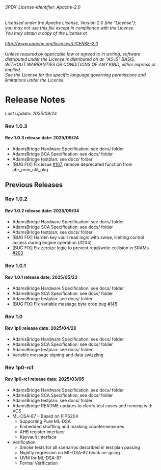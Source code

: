 _*SPDX-License-Identifier: Apache-2.0<BR>
<BR>
<BR>
Licensed under the Apache License, Version 2.0 (the "License");<BR>
you may not use this file except in compliance with the License.<BR>
You may obtain a copy of the License at<BR>
<BR>
http://www.apache.org/licenses/LICENSE-2.0 <BR>
<BR>
Unless required by applicable law or agreed to in writing, software<BR>
distributed under the License is distributed on an "AS IS" BASIS,<BR>
WITHOUT WARRANTIES OR CONDITIONS OF ANY KIND, either express or implied.<BR>
See the License for the specific language governing permissions and<BR>
limitations under the License.*_<BR>

# **Release Notes** #
_*Last Update: 2025/09/24*_

### Rev 1.0.3 ###

#### Rev 1.0.3 release date: 2025/09/24 ####
- AdamsBridge Hardware Specification: see docs/ folder
- AdamsBridge SCA Specification: see docs/ folder
- AdamsBridge testplan: see docs/ folder
- [BUG FIX] Fix issue [#107](https://github.com/chipsalliance/adams-bridge/issues/107), remove deprecated function from abr_prim_util_pkg.

## Previous Releases ##

### Rev 1.0.2 ###

#### Rev 1.0.2 release date: 2025/09/04 ####
- AdamsBridge Hardware Specification: see docs/ folder
- AdamsBridge SCA Specification: see docs/ folder
- AdamsBridge testplan: see docs/ folder
- [BUG FIX] Harden key vault read logic with swwe, limiting control access during engine operation (#204)
- [BUG FIX] Fix zeroize logic to prevent read/write collision in SRAMs [#203](https://github.com/chipsalliance/adams-bridge/issues/203)

### Rev 1.0.1 ###

#### Rev 1.0.1 release date: 2025/05/23 ####
- AdamsBridge Hardware Specification: see docs/ folder
- AdamsBridge SCA Specification: see docs/ folder
- AdamsBridge testplan: see docs/ folder
- [BUG FIX] Fix variable message byte drop bug [#145](https://github.com/chipsalliance/adams-bridge/issues/145)

### Rev 1.0 ###

#### Rev 1p0 release date: 2025/04/29 ####
- AdamsBridge Hardware Specification: see docs/ folder
- AdamsBridge SCA Specification: see docs/ folder
- AdamsBridge testplan: see docs/ folder
- Variable message signing and data swizzling

### Rev 1p0-rc1 ###

#### Rev 1p0-rc1 release date: 2025/03/05 ####
- AdamsBridge Hardware Specification: see docs/ folder
- AdamsBridge SCA Specification: see docs/ folder
- AdamsBridge testplan: see docs/ folder
- AdamsBridge README updates to clarify test cases and running with VCS
- ML-DSA-87 – Based on FIPS204
    - Supporting Pure ML-DSA
    - Embedded shuffling and masking countermeasures
    - AHB register interface
    - Keyvault interface
- Verification
    - Smoke tests for all scenarios described in test plan passing
    - Nightly regression on ML-DSA-87 block on-going
    - UVM for ML-DSA-87
    - Formal Verification

